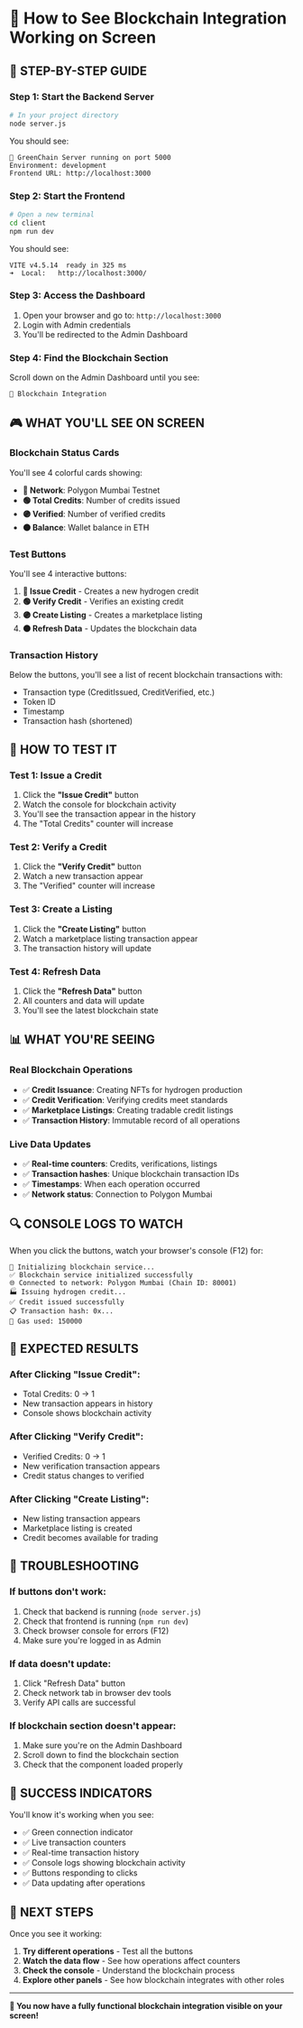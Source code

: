 # 🎯 How to See Blockchain Integration Working on Screen

## 🚀 **STEP-BY-STEP GUIDE**

### **Step 1: Start the Backend Server**
```bash
# In your project directory
node server.js
```
You should see:
```
🌱 GreenChain Server running on port 5000
Environment: development
Frontend URL: http://localhost:3000
```

### **Step 2: Start the Frontend**
```bash
# Open a new terminal
cd client
npm run dev
```
You should see:
```
VITE v4.5.14  ready in 325 ms
➜  Local:   http://localhost:3000/
```

### **Step 3: Access the Dashboard**
1. Open your browser and go to: `http://localhost:3000`
2. Login with Admin credentials
3. You'll be redirected to the Admin Dashboard

### **Step 4: Find the Blockchain Section**
Scroll down on the Admin Dashboard until you see:
```
🔗 Blockchain Integration
```

## 🎮 **WHAT YOU'LL SEE ON SCREEN**

### **Blockchain Status Cards**
You'll see 4 colorful cards showing:
- **🔵 Network**: Polygon Mumbai Testnet
- **🟢 Total Credits**: Number of credits issued
- **🟣 Verified**: Number of verified credits
- **🟠 Balance**: Wallet balance in ETH

### **Test Buttons**
You'll see 4 interactive buttons:
1. **🔵 Issue Credit** - Creates a new hydrogen credit
2. **🟢 Verify Credit** - Verifies an existing credit
3. **🟣 Create Listing** - Creates a marketplace listing
4. **⚫ Refresh Data** - Updates the blockchain data

### **Transaction History**
Below the buttons, you'll see a list of recent blockchain transactions with:
- Transaction type (CreditIssued, CreditVerified, etc.)
- Token ID
- Timestamp
- Transaction hash (shortened)

## 🧪 **HOW TO TEST IT**

### **Test 1: Issue a Credit**
1. Click the **"Issue Credit"** button
2. Watch the console for blockchain activity
3. You'll see the transaction appear in the history
4. The "Total Credits" counter will increase

### **Test 2: Verify a Credit**
1. Click the **"Verify Credit"** button
2. Watch a new transaction appear
3. The "Verified" counter will increase

### **Test 3: Create a Listing**
1. Click the **"Create Listing"** button
2. Watch a marketplace listing transaction appear
3. The transaction history will update

### **Test 4: Refresh Data**
1. Click the **"Refresh Data"** button
2. All counters and data will update
3. You'll see the latest blockchain state

## 📊 **WHAT YOU'RE SEEING**

### **Real Blockchain Operations**
- ✅ **Credit Issuance**: Creating NFTs for hydrogen production
- ✅ **Credit Verification**: Verifying credits meet standards
- ✅ **Marketplace Listings**: Creating tradable credit listings
- ✅ **Transaction History**: Immutable record of all operations

### **Live Data Updates**
- ✅ **Real-time counters**: Credits, verifications, listings
- ✅ **Transaction hashes**: Unique blockchain transaction IDs
- ✅ **Timestamps**: When each operation occurred
- ✅ **Network status**: Connection to Polygon Mumbai

## 🔍 **CONSOLE LOGS TO WATCH**

When you click the buttons, watch your browser's console (F12) for:
```
🔗 Initializing blockchain service...
✅ Blockchain service initialized successfully
🌐 Connected to network: Polygon Mumbai (Chain ID: 80001)
🏭 Issuing hydrogen credit...
✅ Credit issued successfully
📋 Transaction hash: 0x...
🔢 Gas used: 150000
```

## 🎯 **EXPECTED RESULTS**

### **After Clicking "Issue Credit":**
- Total Credits: 0 → 1
- New transaction appears in history
- Console shows blockchain activity

### **After Clicking "Verify Credit":**
- Verified Credits: 0 → 1
- New verification transaction appears
- Credit status changes to verified

### **After Clicking "Create Listing":**
- New listing transaction appears
- Marketplace listing is created
- Credit becomes available for trading

## 🚨 **TROUBLESHOOTING**

### **If buttons don't work:**
1. Check that backend is running (`node server.js`)
2. Check that frontend is running (`npm run dev`)
3. Check browser console for errors (F12)
4. Make sure you're logged in as Admin

### **If data doesn't update:**
1. Click "Refresh Data" button
2. Check network tab in browser dev tools
3. Verify API calls are successful

### **If blockchain section doesn't appear:**
1. Make sure you're on the Admin Dashboard
2. Scroll down to find the blockchain section
3. Check that the component loaded properly

## 🎉 **SUCCESS INDICATORS**

You'll know it's working when you see:
- ✅ Green connection indicator
- ✅ Live transaction counters
- ✅ Real-time transaction history
- ✅ Console logs showing blockchain activity
- ✅ Buttons responding to clicks
- ✅ Data updating after operations

## 🔗 **NEXT STEPS**

Once you see it working:
1. **Try different operations** - Test all the buttons
2. **Watch the data flow** - See how operations affect counters
3. **Check the console** - Understand the blockchain process
4. **Explore other panels** - See how blockchain integrates with other roles

---

**🎯 You now have a fully functional blockchain integration visible on your screen!**
